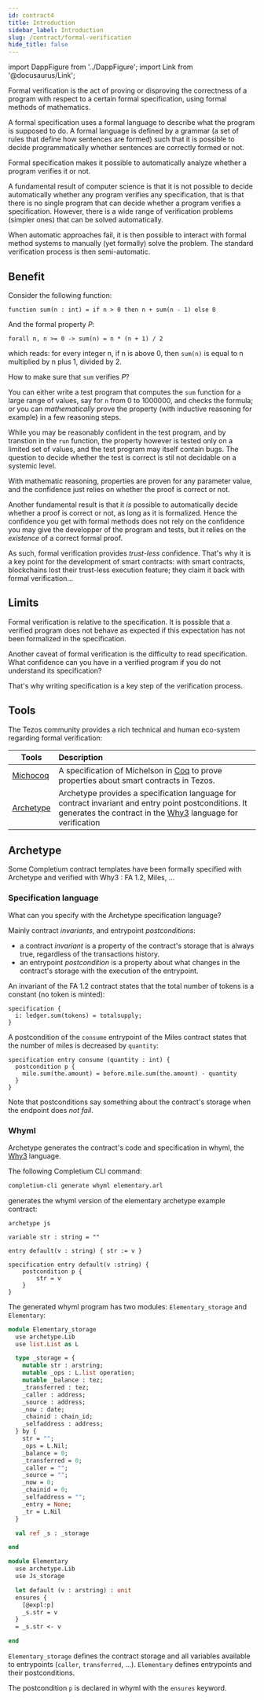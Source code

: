 ```yaml
---
id: contract4
title: Introduction
sidebar_label: Introduction
slug: /contract/formal-verification
hide_title: false
---
```

import DappFigure from '../DappFigure';
import Link from '@docusaurus/Link';

Formal verification is the act of proving or disproving the correctness of a program with respect to a certain formal specification, using formal methods of mathematics.

A formal specification uses a formal language to describe what the program is supposed to do. A formal language is defined by a grammar (a set of rules that define how sentences are formed) such that it is possible to decide programmatically whether sentences are correctly formed or not.

Formal specification makes it possible to automatically analyze whether a program verifies it or not.

A fundamental result of computer science is that it is not possible to decide automatically whether any program verifies any specification, that is that there is no single program that can decide whether a program verifies a specification. However, there is a wide range of verification problems (simpler ones) that can be solved automatically.

When automatic approaches fail, it is then possible to interact with formal method systems to manually (yet formally) solve the problem. The standard verification process is then semi-automatic.

## Benefit

Consider the following function:

```archetype
function sum(n : int) = if n > 0 then n + sum(n - 1) else 0
```

And the formal property *P*:

```archetype
forall n, n >= 0 -> sum(n) = n * (n + 1) / 2
```

which reads: for every integer n, if n is above 0, then `sum(n)` is equal to n multiplied by n plus 1, divided by 2.

How to make sure that `sum` verifies *P*?

You can either write a test program that computes the `sum` function for a large range of values, say for `n` from 0 to 1000000, and checks the formula; or you can *mathematically* prove the property (with inductive reasoning for example) in a few reasoning steps.

While you may be reasonably confident in the test program, and by transtion in the `run` function, the property however is tested only on a limited set of values, and the test program may itself contain bugs. The question to decide whether the test is correct is stil not decidable on a systemic level.

With mathematic reasoning, properties are proven for any parameter value, and the confidence just relies on whether the proof is correct or not.

Another fundamental result is that it *is* possible to automatically decide whether a proof is correct or not, as long as it is formalized. Hence the confidence you get with formal methods does not rely on the confidence you may give the developper of the program and tests, but it relies on the *existence* of a correct formal proof.

As such, formal verification provides *trust-less* confidence. That's why it is a key point for the development of smart contracts: with smart contracts, blockchains lost their trust-less execution feature; they claim it back with formal verification...

## Limits

Formal verification is relative to the specification. It is possible that a verified program does not behave as expected if this expectation has not been formalized in the specification.

Another caveat of formal verification is the difficulty to read specification. What confidence can you have in a verified program if you do not understand its specification?

That's why writing specification is a key step of the verification process.

## Tools

The <Link to='/docs/dapp-tools/tezos'>Tezos</Link> community provides a rich technical and human eco-system regarding formal verification:

| Tools | Description |
| -- | :-- |
| <a href='https://gitlab.com/nomadic-labs/mi-cho-coq/' target='_blank'>Michocoq</a> | A specification of Michelson in <a href='https://coq.inria.fr/' target='_blank'>Coq</a> to prove properties about smart contracts in Tezos. |
| <a href='https://archetype-lang.org/'>Archetype</a> | Archetype provides a specification language for contract invariant and entry point postconditions. It generates the contract in the <a href='http://why3.lri.fr/' target='_blank'>Why3</a> language for verification |

## Archetype

Some Completium <Link to='/docs/templates'>contract templates</Link> have been formally specified with Archetype and verified with Why3 : <Link to='/docs/templates/fa12'>FA 1.2</Link>, <Link to='/docs/templates/miles'>Miles</Link>, ...

### Specification language

What can you specify with the Archetype <Link to='https://docs.archetype-lang.org/archetype-language/contract-specification'>specification language</Link>?

Mainly contract *invariants*, and entrypoint *postconditions*:
* a contract *invariant* is a property of the contract's storage that is always true, regardless of the transactions history.
* an entrypoint *postcondition* is a property about what changes in the contract's storage with the execution of the entrypoint.

An invariant of the <Link to='/docs/templates/fa12'>FA 1.2</Link> contract states that the total number of tokens is a constant (no token is minted):

```archetype
specification {
  i: ledger.sum(tokens) = totalsupply;
}
```

A postcondition of the `consume` entrypoint of the <Link to='/docs/templates/miles'>Miles</Link> contract states that the number of miles is decreased by `quantity`:

```archetype
specification entry consume (quantity : int) {
  postcondition p {
    mile.sum(the.amount) = before.mile.sum(the.amount) - quantity
  }
}
```

Note that postconditions say something about the contract's storage when the endpoint does *not fail*.

### Whyml

Archetype generates the contract's code and specification in whyml, the <a href='http://why3.lri.fr/' target='_blank'>Why3</a> language.

The following <Link to='/docs/cli'>Completium CLI</Link> command:

```bash
completium-cli generate whyml elementary.arl
```

generates the whyml version of the elementary archetype example contract:

```archetype title="elementary.arl"
archetype js

variable str : string = ""

entry default(v : string) { str := v }

specification entry default(v :string) {
    postcondition p {
        str = v
    }
}
```

The generated whyml program has two modules: `Elementary_storage` and `Elementary`:

```ocaml {6,37-42} title="elementary.mlw"
module Elementary_storage
  use archetype.Lib
  use list.List as L

  type _storage = {
    mutable str : arstring;
    mutable _ops : L.list operation;
    mutable _balance : tez;
    _transferred : tez;
    _caller : address;
    _source : address;
    _now : date;
    _chainid : chain_id;
    _selfaddress : address;
  } by {
    str = "";
    _ops = L.Nil;
    _balance = 0;
    _transferred = 0;
    _caller = "";
    _source = "";
    _now = 0;
    _chainid = 0;
    _selfaddress = "";
    _entry = None;
    _tr = L.Nil
  }

  val ref _s : _storage

end

module Elementary
  use archetype.Lib
  use Js_storage

  let default (v : arstring) : unit
  ensures {
    [@expl:p]
    _s.str = v
  }
  = _s.str <- v

end
```

`Elementary_storage` defines the contract storage and all variables available to entrypoints (`caller`, `transferred`, ...). `Elementary` defines entrypoints and their postconditions.

The postcondition `p` is declared in whyml with the `ensures` keyword.

